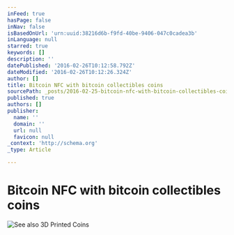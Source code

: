 ```yaml
---
inFeed: true
hasPage: false
inNav: false
isBasedOnUrl: 'urn:uuid:38216d6b-f9fd-40be-9406-047c0cadea3b'
inLanguage: null
starred: true
keywords: []
description: ''
datePublished: '2016-02-26T10:12:58.792Z'
dateModified: '2016-02-26T10:12:26.324Z'
author: []
title: Bitcoin NFC with bitcoin collectibles coins
sourcePath: _posts/2016-02-25-bitcoin-nfc-with-bitcoin-collectibles-coins.md
published: true
authors: []
publisher:
  name: ''
  domain: ''
  url: null
  favicon: null
_context: 'http://schema.org'
_type: Article

---
```

# Bitcoin NFC with bitcoin collectibles coins
![See also 3D Printed Coins](https://s3-us-west-2.amazonaws.com/the-grid-img/p/9470f390180e03ecb29fa626cbe8e51e276f8ab9.png)
